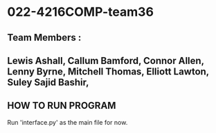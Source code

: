 # 022-4216COMP-team36

Team Members :
--------------
Lewis Ashall,
Callum Bamford,
Connor Allen,
Lenny Byrne,
Mitchell Thomas,
Elliott Lawton,
Suley Sajid Bashir,
--------------

HOW TO RUN PROGRAM
--------------------------
Run 'interface.py' as the main file for now.
